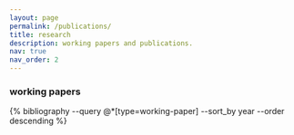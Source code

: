 ```yaml
---
layout: page
permalink: /publications/
title: research
description: working papers and publications.
nav: true
nav_order: 2
---
```


<!-- _pages/publications.md -->

<!-- Bibsearch Feature -->

<div class="publications">

<h3>working papers</h3>
{% bibliography --query @*[type=working-paper] --sort_by year --order descending %}

<!-- <h3>publications</h3> -->

</div>
